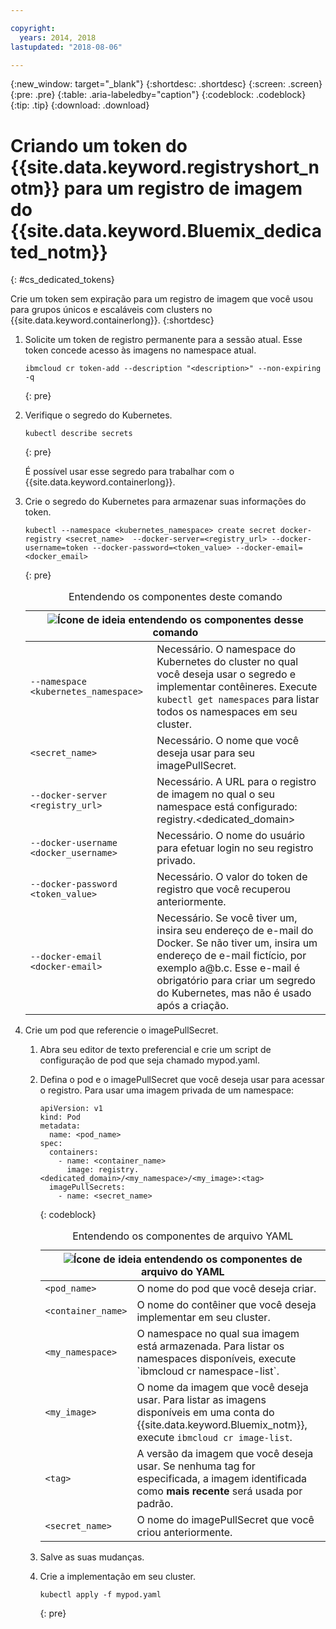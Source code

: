 ```yaml
---

copyright:
  years: 2014, 2018
lastupdated: "2018-08-06"

---
```


{:new_window: target="_blank"}
{:shortdesc: .shortdesc}
{:screen: .screen}
{:pre: .pre}
{:table: .aria-labeledby="caption"}
{:codeblock: .codeblock}
{:tip: .tip}
{:download: .download}





# Criando um token do {{site.data.keyword.registryshort_notm}} para um registro de imagem do {{site.data.keyword.Bluemix_dedicated_notm}}
{: #cs_dedicated_tokens}

Crie um token sem expiração para um registro de imagem que você usou para grupos únicos e escaláveis com clusters no {{site.data.keyword.containerlong}}.
{:shortdesc}

1.  Solicite um token de registro permanente para a sessão atual. Esse token concede acesso às imagens no namespace atual.
    ```
    ibmcloud cr token-add --description "<description>" --non-expiring -q
    ```
    {: pre}

2.  Verifique o segredo do Kubernetes.

    ```
    kubectl describe secrets
    ```
    {: pre}

    É possível usar esse segredo para trabalhar com o {{site.data.keyword.containerlong}}.

3.  Crie o segredo do Kubernetes para armazenar suas informações do token.

    ```
    kubectl --namespace <kubernetes_namespace> create secret docker-registry <secret_name>  --docker-server=<registry_url> --docker-username=token --docker-password=<token_value> --docker-email=<docker_email>
    ```
    {: pre}

    <table>
    <caption>Entendendo os componentes deste comando</caption>
    <thead>
    <th colspan=2><img src="images/idea.png" alt="Ícone de ideia"/> entendendo os componentes desse comando</th>
    </thead>
    <tbody>
    <tr>
    <td><code>--namespace &lt;kubernetes_namespace&gt;</code></td>
    <td>Necessário. O namespace do Kubernetes do cluster no qual você deseja usar o segredo e implementar contêineres. Execute <code>kubectl get namespaces</code> para listar todos os namespaces em seu cluster.</td>
    </tr>
    <tr>
    <td><code>&lt;secret_name&gt;</code></td>
    <td>Necessário. O nome que você deseja usar para seu imagePullSecret.</td>
    </tr>
    <tr>
    <td><code>--docker-server &lt;registry_url&gt;</code></td>
    <td>Necessário. A URL para o registro de imagem no qual o seu namespace está configurado: registry.&lt;dedicated_domain&gt;</li></ul></td>
    </tr>
    <tr>
    <td><code>--docker-username &lt;docker_username&gt;</code></td>
    <td>Necessário. O nome do usuário para efetuar login no seu registro privado.</td>
    </tr>
    <tr>
    <td><code>--docker-password &lt;token_value&gt;</code></td>
    <td>Necessário. O valor do token de registro que você recuperou anteriormente.</td>
    </tr>
    <tr>
    <td><code>--docker-email &lt;docker-email&gt;</code></td>
    <td>Necessário. Se você tiver um, insira seu endereço de e-mail do Docker. Se não tiver um, insira um endereço de e-mail fictício, por exemplo a@b.c. Esse e-mail é obrigatório para criar um segredo do Kubernetes, mas não é usado após a criação.</td>
    </tr>
    </tbody></table>

4.  Crie um pod que referencie o imagePullSecret.

    1.  Abra seu editor de texto preferencial e crie um script de configuração de pod que seja chamado mypod.yaml.
    2.  Defina o pod e o imagePullSecret que você deseja usar para acessar o registro. Para usar uma imagem privada de um namespace:

        ```
        apiVersion: v1
        kind: Pod
        metadata:
          name: <pod_name>
        spec:
          containers:
            - name: <container_name>
              image: registry.<dedicated_domain>/<my_namespace>/<my_image>:<tag>
          imagePullSecrets:
            - name: <secret_name>
        ```
        {: codeblock}

        <table>
        <caption>Entendendo os componentes de arquivo YAML</caption>
        <thead>
        <th colspan=2><img src="images/idea.png" alt="Ícone de ideia"/> entendendo os componentes de arquivo do YAML</th>
        </thead>
        <tbody>
        <tr>
        <td><code>&lt;pod_name&gt;</code></td>
        <td>O nome do pod que você deseja criar.</td>
        </tr>
        <tr>
        <td><code>&lt;container_name&gt;</code></td>
        <td>O nome do contêiner que você deseja implementar em seu cluster.</td>
        </tr>
        <tr>
        <td><code>&lt;my_namespace&gt;</code></td>
        <td>O namespace no qual sua imagem está armazenada. Para listar os namespaces disponíveis, execute `ibmcloud cr namespace-list`.</td>
        </tr>
        <td><code>&lt;my_image&gt;</code></td>
        <td>O nome da imagem que você deseja usar. Para listar as imagens disponíveis em uma conta do {{site.data.keyword.Bluemix_notm}}, execute <code>ibmcloud cr image-list</code>.</td>
        </tr>
        <tr>
        <td><code>&lt;tag&gt;</code></td>
        <td>A versão da imagem que você deseja usar. Se nenhuma tag for especificada, a imagem identificada como <strong>mais recente</strong> será usada por padrão.</td>
        </tr>
        <tr>
        <td><code>&lt;secret_name&gt;</code></td>
        <td>O nome do imagePullSecret que você criou anteriormente.</td>
        </tr>
        </tbody></table>

    3.  Salve as suas mudanças.

    4.  Crie a implementação em seu cluster.

          ```
          kubectl apply -f mypod.yaml
          ```
          {: pre}
